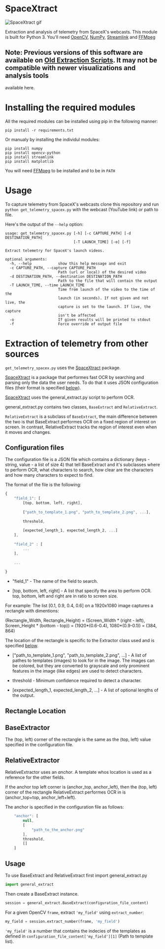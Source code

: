 # SpaceXtract

![SpaceXtract gif](https://github.com/shahar603/SpaceXtract/blob/master/docs/SpaceXtract.gif)


Extraction and analysis of telemetry from SpaceX's webcasts.
This module is built for Python 3. You'll need [OpenCV](http://opencv.org/), [NumPy](http://www.numpy.org/), [Streamlink](https://streamlink.github.io/) and [FFMpeg](https://ffmpeg.org/)




## Note: Previous versions of this software are available on [Old Extraction Scripts](https://github.com/shahar603/SpaceXtract/tree/88f255da4841f4b4015474b3e74bf8e7de1eb64e/Old%20Extraction%20Scripts). It may not be compatible with newer visualizations and analysis tools
available here.
 


Installing the required modules
==========================



All the required modules can be installed using pip in the following manner:

```
pip install -r requirements.txt
```

Or manualy by installing the individul modules:

```
pip install numpy
pip install opencv-python
pip install streamlink
pip install matplotlib
```

You will need [FFMpeg](https://ffmpeg.org/) to be installed and to be in ```PATH```


Usage
=========

To capture telemetry from SpaceX's webcasts clone this repository and run ```python get_telemetry_spacex.py``` with the webcast (YouTube link) or path to file.


Here's the output of the ```--help``` option:

```
usage: get_telemetry_spacex.py [-h] [-c CAPTURE_PATH] [-d DESTINATION_PATH]
                               [-T LAUNCH_TIME] [-o] [-f]

Extract telemetry for SpaceX's launch videos.

optional arguments:
  -h, --help            show this help message and exit
  -c CAPTURE_PATH, --capture CAPTURE_PATH
                        Path (url or local) of the desired video
  -d DESTINATION_PATH, --destination DESTINATION_PATH
                        Path to the file that will contain the output
  -T LAUNCH_TIME, --time LAUNCH_TIME
                        Time from launch of the video to the time of the
                        launch (in seconds). If not given and not live, the
                        capture is set to the launch. If live, the capture
                        isn't be affected
  -o                    If given results will be printed to stdout
  -f                    Force override of output file
```




Extraction of telemetry from other sources
==============

```get_telemetry_spacex.py``` uses the [SpaceXtract](https://github.com/shahar603/SpaceXtract/tree/master/src/SpaceXtract) package.

[SpaceXtract](https://github.com/shahar603/SpaceXtract/tree/master/src/SpaceXtract) is a package that performes fast OCR by searching and parsing only the data the user needs.
To do that it uses JSON configuration files (their format is specified [below]()).

[SpaceXtract](https://github.com/shahar603/SpaceXtract/tree/master/src/SpaceXtract) uses the general_extract.py script to perform OCR.

general_extract.py contains two classes, ```BaseExtract``` and ```RelativeExtract```.


```RelativeExtract``` is a subclass of ```BaseExtract```, the main difference between the two is that BaseExtract performes
OCR on a fixed region of interest on screen. In contrast, RelativeExtract tracks the region of interest even when it moves and changes.




Configuration files
------------------

The configuration file is a JSON file which contains a dictionary (keys - string, value - a list of size 4) that tell BaseExtract and it's subclasses where to perform
OCR, what characters to search, how clear are the characters and how many characters to expect to find.

The format of the file is the following:

```javascript
{
    "field_1": [
        [top, bottom, left, right],
        
        ["path_to_template_1.png", "path_to_template_2.png", ...],
        
        threshold,
        
        [expected_length_1, expected_length_2, ...]
    ],
    
    "field_2" : [
        ...
    ],
    
    ...
    
}
```


* "field_1" - The name of the field to search.

* [top, bottom, left, right] - A list that specify the area to perform OCR. top, bottom, left and right
are in ratio to screen size.

For example: The list [0.1, 0.9, 0.4, 0.6] on a 1920x1080 image captures a rectangle with dimentions:

(Rectangle_Width, Rectangle_Height) = (Screen_Width * (right - left), Screen_Height * (bottom - top)) = (1920*(0.6-0.4), 1080*(0.9-0.1)) = (384, 864)

The location of the rectangle is specific to the Extractor class used and is specified [below]().


* ["path_to_template_1.png", "path_to_template_2.png", ...] - A list of pathes to templates (images) to look for in the image.
The images can be colored, but they are converted to grayscale and only prominent features in the image (like edges) are used to detect characters.


* threshold - Minimum confidence required to detect a character.


* [expected_length_1, expected_length_2, ...] - A list of optional lengths of the output. 




Rectangle Location
-----------------


## BaseExtractor

The (top, left) corner of the rectangle is the same as the (top, left) value specified in the configuration file.

## RelativeExtractor

RelativeExtractor uses an *anchor*. A template whos location is used as a reference for the other fields.

If the anchor top left corner is (anchor_top, anchor_left), then the (top, left) corner of the rectangle RelativeExtract performes OCR in is (anchor_top+top, anchor_left+left).


The anchor is specified in the configuration file as follows:

```javascript
    "anchor": [
        null,
        [
            "path_to_the_anchor.png"
        ],
        threshold,
        []
    ] 
```



Usage
-----------

To use BaseExtract and RelativeExtract first import general_extract.py

```python
import general_extract
```

Then create a BaseExtract instance.

```python
session = general_extract.BaseExtract(configuration_file_content)
```

For a given OpenCV ```frame```, extract ```'my_field'``` using ```extract_number```:

```python
my_field = session.extract_number(frame, 'my_field')
```

```'my_field'``` is a number that contains the indecies of the templates as defined in ```configuration_file_content['my_field'][1]``` (Path to template list).

